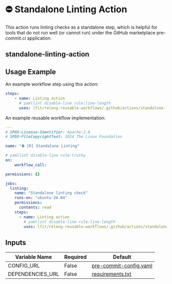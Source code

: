 <!--
SPDX-License-Identifier: Apache-2.0
SPDX-FileCopyrightText: 2024 The Linux Foundation
-->

# ⛔️ Standalone Linting Action

This action runs linting checks as a standalone step, which is helpful
for tools that do not run well (or cannot run) under the GitHub marketplace
pre-commit.ci application.

## standalone-linting-action

## Usage Example

An example workflow step using this action:

```yaml
steps:
    - name: Linting action
      # yamllint disable-line rule:line-length
      uses: lfit/releng-reusable-workflows/.github/actions/standalone-linting-action@main
```

An example reusable workflow implementation:

```yaml
---
# SPDX-License-Identifier: Apache-2.0
# SPDX-FileCopyrightText: 2024 The Linux Foundation

name: "⛔️ [R] Standalone Linting"

# yamllint disable-line rule:truthy
on:
    workflow_call:

permissions: {}

jobs:
  linting:
    name: "Standalone linting check"
    runs-on: "ubuntu-24.04"
    permissions:
      contents: read
    steps:
      - name: Linting action
        # yamllint disable-line rule:line-length
        uses: lfit/releng-reusable-workflows/.github/actions/standalone-linting-action@main
```

## Inputs

<!-- markdownlint-disable MD013 -->

| Variable Name    | Required | Default                                                                                                                                                                     |
| ---------------- | -------- | --------------------------------------------------------------------------------------------------------------------------------------------------------------------------- |
| CONFIG_URL       | False    | [pre-commit-config.yaml](https://raw.githubusercontent.com/lfit/releng-reusable-workflows/refs/heads/main/.github/actions/standalone-linting-action/pre-commit-config.yaml) |
| DEPENDENCIES_URL | False    | [requirements.txt](https://raw.githubusercontent.com/lfit/releng-reusable-workflow/refs/heads/main/linting/requirements.txt)                                                |

<!-- markdownlint-enable MD013 -->

